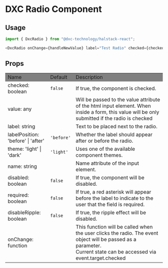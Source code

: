 # DXC Radio Component

## Usage

```js
import { DxcRadio } from "@dxc-technology/halstack-react";

<DxcRadio onChange={handleNewValue} label="Test Radio" checked={checked} />;
```

## Props

<table>
    <tr style="background-color: grey">
        <td>Name</td>
        <td>Default</td>
        <td>Description</td>
    </tr>
    <tr>
        <td>checked: boolean</td>
        <td><code>false</code></td>
        <td>If true, the component is checked.</td>
    </tr>
    <tr>
        <td>value: any</td>
        <td></td>
        <td>Will be passed to the value attribute of the html input element. When inside a form, this value will be only submitted if the radio is checked </td>
    </tr>
    <tr>
        <td>label: string</td>
        <td></td>
        <td>Text to be placed next to the radio.</td>
    </tr>
    <tr>
        <td>labelPosition: 'before' | 'after'</td>
        <td><code>'before'</code></td>
        <td>Whether the label should appear after or before the radio.</td>
    </tr>
    <tr>
        <td>theme: 'light' | 'dark'</td>
        <td><code>'light'</code></td>
        <td>Uses one of the available component themes.</td>
    </tr>
    <tr>
        <td>name: string</td>
        <td></td>
        <td>Name attribute of the input element.</td>
    </tr>
    <tr>
        <td>disabled: boolean</td>
        <td><code>false</code></td>
        <td>If true, the component will be disabled.</td>
    </tr>
    <tr>
        <td>required: boolean</td>
        <td><code>false</code></td>
        <td>If true, a red asterisk will appear before the label to indicate to the user that the field is required.</td>
    </tr>
    <tr>
        <td>disableRipple: boolean</td>
        <td><code>false</code></td>
        <td>If true, the ripple effect will be disabled.</td>
    </tr>
    <tr>
        <td>onChange: function</td>
        <td></td>
        <td>This function will be called when the user clicks the radio. The event object will be passed as a parameter.<br>
        Current state can be accessed via event.target.checked</td>
    </tr>
</table>
